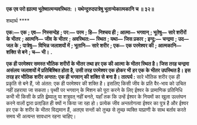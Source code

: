 **एक एव परो ह्यात्मा भूतेष्वात्मन्यवस्थित: ।** **यथेन्दुरुदपात्रेषु भूतान्येकात्मकानि च ॥ ३२॥** 

शब्दार्थ **** 

**एक:—** **एक** **; एव—** **निस्सन्देह** **; पर:—** **परम** **; हि—** **निश्चय ही** **; आत्मा—** **भगवान्** **; भूतेषु—** **सारे शरीरों के भीतर** **; आत्मनि—** **जीव** **के भीतर** **; अवस्थित:—** **स्थित** **; यथा—** **जिस प्रकार** **; इन्दु:—** **चन्द्रमा** **; उद—** **जल के** **; पात्रेषु—** **विभिन्न जलाशयों में** **; भूतानि—** **सारे शरीर** **; एक—** **एक परमेश्वर की** **; आत्मकानि—** **शक्ति से बने** **; च—** **भी।** **.** 

**एक ही परमेश्वर समस्त भौतिक शरीरों के भीतर तथा हर एक की आत्मा के भीतर स्थित है।** **जिस तरह चन्द्रमा असंलय जलाशयों में प्रतिबिश्बित होता है, उसी तरह परमेश्वर एक होकर भी** **हर एक के भीतर उपस्थित है। इस तरह हर भौतिक शरीर अन्तत: एक ही भगवान् की शक्ति से** **बना है।** **तात्पर्य :** सारे भौतिक शरीर एक ही प्रकृति से बने हैं, जो अंतत: एक ही परमेश्वर की शक्ति है। इसलिए किसी जीव के प्रति वैर-भाव को उचित नहीं ठहराया जा सकता। पृथ्वी पर भगवान् के मिशन को पूरा करने के लिए ईश्वर के प्रामाणिक प्रतिनिधि कभी भी किसी के प्रति ईष्र्यालु या शत्रुवत् नहीं बनते, यहाँ तक कि उन्हें ईश्वर के नियमों का खुला उल्लंघन करने वालों द्वारा प्रताडि़त ही क्यों न किया जा रहा हो। प्रत्येक जीव अन्ततोगत्वा ईश्वर का पुत्र है और ईश्वर हर एक के शरीर के भीतर विद्यमान हैं, अतएव सन्तों को तुच्छ से तुच्छ व्यक्ति याप्राणी के साथ बर्ताव करते समय भी अत्यन्त सावधान रहना चाहिए।  